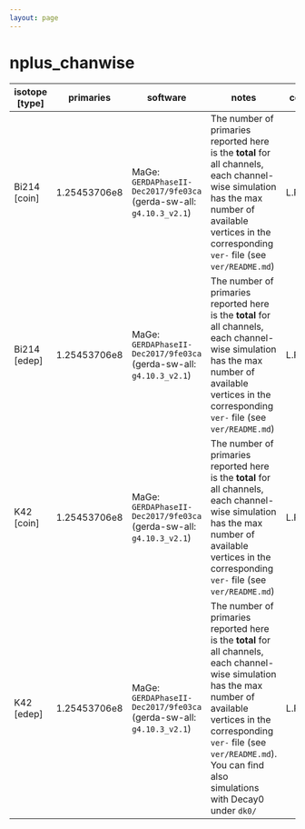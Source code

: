 ```yaml
---
layout: page
---
```


# nplus_chanwise

| isotope [type] | primaries | software | notes | contact |
| -- | -- | -- | -- | -- |
| Bi214 [coin] | 1.25453706e8 | MaGe: `GERDAPhaseII-Dec2017/9fe03ca` (gerda-sw-all: `g4.10.3_v2.1`) | The number of primaries reported here is the **total** for all channels, each channel-wise simulation has the max number of available vertices in the corresponding `ver-` file (see `ver/README.md`) | L.Pertoldi |
| Bi214 [edep] | 1.25453706e8 | MaGe: `GERDAPhaseII-Dec2017/9fe03ca` (gerda-sw-all: `g4.10.3_v2.1`) | The number of primaries reported here is the **total** for all channels, each channel-wise simulation has the max number of available vertices in the corresponding `ver-` file (see `ver/README.md`) | L.Pertoldi |
| K42 [coin] | 1.25453706e8 | MaGe: `GERDAPhaseII-Dec2017/9fe03ca` (gerda-sw-all: `g4.10.3_v2.1`) | The number of primaries reported here is the **total** for all channels, each channel-wise simulation has the max number of available vertices in the corresponding `ver-` file (see `ver/README.md`) | L.Pertoldi |
| K42 [edep] | 1.25453706e8 | MaGe: `GERDAPhaseII-Dec2017/9fe03ca` (gerda-sw-all: `g4.10.3_v2.1`) | The number of primaries reported here is the **total** for all channels, each channel-wise simulation has the max number of available vertices in the corresponding `ver-` file (see `ver/README.md`). You can find also simulations with Decay0 under `dk0/` | L.Pertoldi |
